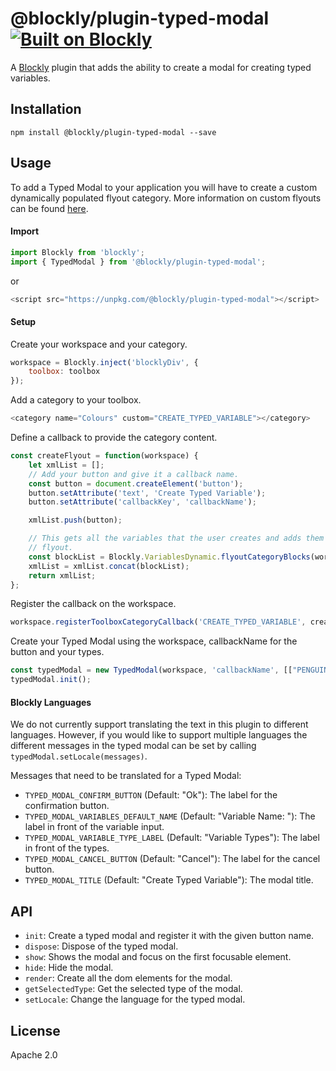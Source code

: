 # @blockly/plugin-typed-modal [![Built on Blockly](https://tinyurl.com/built-on-blockly)](https://github.com/google/blockly)

A [Blockly](https://www.npmjs.com/package/blockly) plugin that adds the ability 
to create a modal for creating typed variables.

## Installation

```
npm install @blockly/plugin-typed-modal --save
```

## Usage
To add a Typed Modal to your application you will have to create a custom
dynamically populated flyout category. More information on custom flyouts can be
found [here](https://developers.google.com/blockly/guides/configure/web/toolbox?hl=en#dynamic_categories).

#### Import
```js
import Blockly from 'blockly';
import { TypedModal } from '@blockly/plugin-typed-modal';
```
or

```js
<script src="https://unpkg.com/@blockly/plugin-typed-modal"></script>
```

#### Setup

Create your workspace and your category.
```js
workspace = Blockly.inject('blocklyDiv', {
    toolbox: toolbox
});
```

Add a category to your toolbox.
```js
<category name="Colours" custom="CREATE_TYPED_VARIABLE"></category>
```

Define a callback to provide the category content.
```js
const createFlyout = function(workspace) {
    let xmlList = [];
    // Add your button and give it a callback name.
    const button = document.createElement('button');
    button.setAttribute('text', 'Create Typed Variable');
    button.setAttribute('callbackKey', 'callbackName');

    xmlList.push(button);

    // This gets all the variables that the user creates and adds them to the
    // flyout.
    const blockList = Blockly.VariablesDynamic.flyoutCategoryBlocks(workspace);
    xmlList = xmlList.concat(blockList);
    return xmlList;
};
```

Register the callback on the workspace.
```js
workspace.registerToolboxCategoryCallback('CREATE_TYPED_VARIABLE', createFlyout);
```

Create your Typed Modal using the workspace, callbackName for the button and
your types.
```js
const typedModal = new TypedModal(workspace, 'callbackName', [["PENGUIN", "Penguin"], ["GIRAFFE", "Giraffe"]]);
typedModal.init();
```

#### Blockly Languages
We do not currently support translating the text in this plugin to different
languages. However, if you would like to support multiple languages the
different messages in the typed modal can be set by calling `typedModal.setLocale(messages)`.

Messages that need to be translated for a Typed Modal:
- `TYPED_MODAL_CONFIRM_BUTTON` (Default: "Ok"): The label for the confirmation button.
- `TYPED_MODAL_VARIABLES_DEFAULT_NAME` (Default: "Variable Name: "): The label in front of the variable input.
- `TYPED_MODAL_VARIABLE_TYPE_LABEL` (Default: "Variable Types"): The label in front of the types.
- `TYPED_MODAL_CANCEL_BUTTON` (Default: "Cancel"): The label for the cancel button.
- `TYPED_MODAL_TITLE` (Default: "Create Typed Variable"): The modal title.


## API
- `init`: Create a typed modal and register it with the given button name.
- `dispose`: Dispose of the typed modal.
- `show`: Shows the modal and focus on the first focusable element.
- `hide`: Hide the modal.
- `render`: Create all the dom elements for the modal.
- `getSelectedType`: Get the selected type of the modal.
- `setLocale`: Change the language for the typed modal.


## License
Apache 2.0
